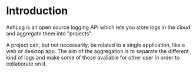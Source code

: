 # Introduction

AshLog is an open source logging API which lets you store logs in the cloud and aggregate them into "projects".

A project can, but not necessarily, be related to a single application, like a web or desktop app. The aim of the aggregation is to separate the different kind of logs and make some of those avaliable for other user in order to collaborate on it.